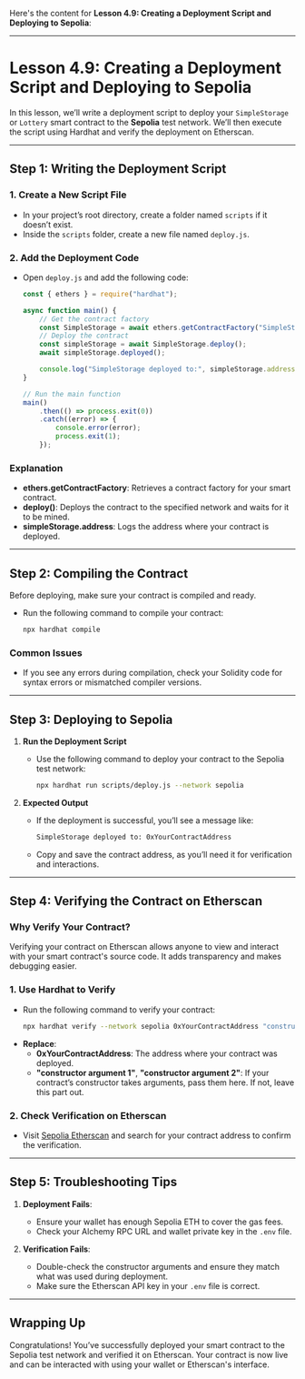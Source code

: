 Here's the content for **Lesson 4.9: Creating a Deployment Script and Deploying to Sepolia**:

---

# Lesson 4.9: Creating a Deployment Script and Deploying to Sepolia

In this lesson, we’ll write a deployment script to deploy your `SimpleStorage` or `Lottery` smart contract to the **Sepolia** test network. We’ll then execute the script using Hardhat and verify the deployment on Etherscan.

---

## Step 1: Writing the Deployment Script

### 1. Create a New Script File
- In your project’s root directory, create a folder named `scripts` if it doesn’t exist.
- Inside the `scripts` folder, create a new file named `deploy.js`.

### 2. Add the Deployment Code
- Open `deploy.js` and add the following code:
  ```javascript
  const { ethers } = require("hardhat");

  async function main() {
      // Get the contract factory
      const SimpleStorage = await ethers.getContractFactory("SimpleStorage"); // Replace with "Lottery" if deploying the Lottery contract
      // Deploy the contract
      const simpleStorage = await SimpleStorage.deploy();
      await simpleStorage.deployed();

      console.log("SimpleStorage deployed to:", simpleStorage.address); // Replace SimpleStorage with your contract name
  }

  // Run the main function
  main()
      .then(() => process.exit(0))
      .catch((error) => {
          console.error(error);
          process.exit(1);
      });
  ```

### Explanation
- **ethers.getContractFactory**: Retrieves a contract factory for your smart contract.
- **deploy()**: Deploys the contract to the specified network and waits for it to be mined.
- **simpleStorage.address**: Logs the address where your contract is deployed.

---

## Step 2: Compiling the Contract

Before deploying, make sure your contract is compiled and ready.

- Run the following command to compile your contract:
  ```bash
  npx hardhat compile
  ```

### Common Issues
- If you see any errors during compilation, check your Solidity code for syntax errors or mismatched compiler versions.

---

## Step 3: Deploying to Sepolia

1. **Run the Deployment Script**
   - Use the following command to deploy your contract to the Sepolia test network:
     ```bash
     npx hardhat run scripts/deploy.js --network sepolia
     ```

2. **Expected Output**
   - If the deployment is successful, you’ll see a message like:
     ```bash
     SimpleStorage deployed to: 0xYourContractAddress
     ```
   - Copy and save the contract address, as you’ll need it for verification and interactions.

---

## Step 4: Verifying the Contract on Etherscan

### Why Verify Your Contract?
Verifying your contract on Etherscan allows anyone to view and interact with your smart contract's source code. It adds transparency and makes debugging easier.

### 1. Use Hardhat to Verify
- Run the following command to verify your contract:
  ```bash
  npx hardhat verify --network sepolia 0xYourContractAddress "constructor argument 1" "constructor argument 2"
  ```
- **Replace**:
  - **0xYourContractAddress**: The address where your contract was deployed.
  - **"constructor argument 1"**, **"constructor argument 2"**: If your contract’s constructor takes arguments, pass them here. If not, leave this part out.

### 2. Check Verification on Etherscan
- Visit [Sepolia Etherscan](https://sepolia.etherscan.io/) and search for your contract address to confirm the verification.

---

## Step 5: Troubleshooting Tips

1. **Deployment Fails**: 
   - Ensure your wallet has enough Sepolia ETH to cover the gas fees.
   - Check your Alchemy RPC URL and wallet private key in the `.env` file.

2. **Verification Fails**: 
   - Double-check the constructor arguments and ensure they match what was used during deployment.
   - Make sure the Etherscan API key in your `.env` file is correct.

---

## Wrapping Up

Congratulations! You’ve successfully deployed your smart contract to the Sepolia test network and verified it on Etherscan. Your contract is now live and can be interacted with using your wallet or Etherscan's interface.